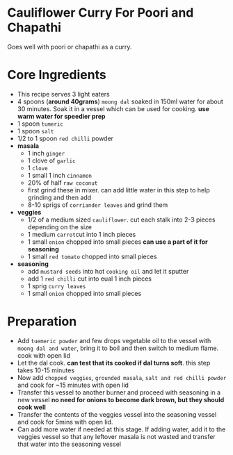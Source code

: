 # Cauliflower Curry For Poori and Chapathi

Goes well with poori or chapathi as a curry.


# Core Ingredients
- This recipe serves 3 light eaters
- 4 spoons (**around 40grams**) `moong dal` soaked in  150ml water for about 30 minutes. Soak it in a vessel which can be used for cooking. **use warm water for speedier prep**
- 1 spoon `tumeric`
- 1 spoon `salt`
- 1/2 to 1 spoon `red chilli` powder
- **masala**
   - 1 inch `ginger`
   - 1 clove of `garlic`
   - 1 `clove`
   - 1 small 1 inch `cinnamon`
   - 20% of half `raw coconut`
   - first grind these in mixer. can add little water in this step to help grinding and then add
   - 8-10 sprigs of `corriander leaves` and grind them
- **veggies**
  - 1/2 of a medium sized `cauliflower`. cut each stalk into 2-3 pieces depending on the size
  - 1 medium `carrot`cut into 1 inch pieces
  - 1 small `onion` chopped into small pieces **can use a part of it for seasoning**
  - 1 small `red tomato` chopped into small pieces
- **seasoning**
  - add `mustard seeds` into hot `cooking oil` and let it sputter
  - add 1 `red chilli` cut into eual 1 inch pieces
  - 1 sprig `curry leaves`
  - 1 small `onion` chopped into small pieces
    
# Preparation
 - Add `tuemeric powder` and few drops vegetable oil to the vessel with `moong dal and water`, bring it to boil and then switch to medium flame. cook with open lid
 - Let the dal cook.  **can test that its cooked if dal turns soft**. this step takes 10-15 minutes
 - Now add `chopped veggies`, `grounded masala`,  `salt and red chilli powder` and cook for ~15 minutes with open lid
 - Transfer this vessel to another burner and proceed with seasoning in a new vessel **no need for onions to become dark brown, but they should cook well**
 - Transfer the contents of the veggies vessel into the seasoning vessel and cook for 5mins with open lid.
 - Can add more water if needed at this stage. If adding water, add it to the veggies vessel so that any leftover masala is not wasted and transfer that water into the seasoning vessel


